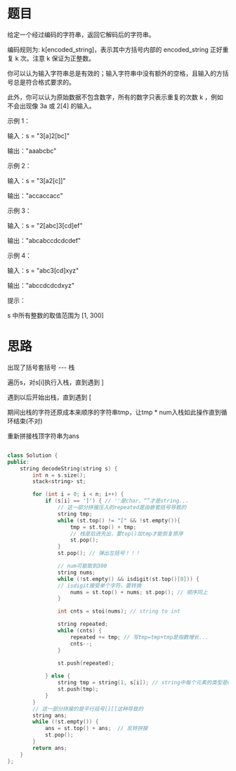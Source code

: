 # 题目
给定一个经过编码的字符串，返回它解码后的字符串。

编码规则为: k[encoded_string]，表示其中方括号内部的 encoded_string 正好重复 k 次。注意 k 保证为正整数。

你可以认为输入字符串总是有效的；输入字符串中没有额外的空格，且输入的方括号总是符合格式要求的。

此外，你可以认为原始数据不包含数字，所有的数字只表示重复的次数 k ，例如不会出现像 3a 或 2[4] 的输入。

示例 1：

输入：s = "3[a]2[bc]"

输出："aaabcbc"

示例 2：

输入：s = "3[a2[c]]"

输出："accaccacc"

示例 3：

输入：s = "2[abc]3[cd]ef"

输出："abcabccdcdcdef"

示例 4：

输入：s = "abc3[cd]xyz"

输出："abccdcdcdxyz"

提示：

s 中所有整数的取值范围为 [1, 300] 

# 思路

出现了括号套括号 --- 栈

遍历s，对s[i]执行入栈，直到遇到 ] 

遇到以后开始出栈，直到遇到 [ 

期间出栈的字符还原成本来顺序的字符串tmp，让tmp * num入栈如此操作直到循环结束(不对)

重新拼接栈顶字符串为ans

```c++

class Solution {
public:
    string decodeString(string s) {
        int n = s.size();
        stack<string> st;

        for (int i = 0; i < n; i++) {
            if (s[i] == ']') { // ''是char，“”才是string...
                // 这一部分拼接压入的repeated是由嵌套括号导致的
                string tmp;
                while (st.top() != "[" && !st.empty()){
                    tmp = st.top() + tmp; 
                    // 栈是后进先出，要top()加tmp才能恢复原序
                    st.pop();
                }
                st.pop(); // 弹出左括号！！！

                // num可能取到300
                string nums;
                while (!st.empty() && isdigit(st.top()[0])) { 
                // isdigit接受单个字符，要转换
                    nums = st.top() + nums; st.pop(); // 顺序同上
                }

                int cnts = stoi(nums); // string to int

                string repeated;
                while (cnts) {
                    repeated += tmp; // 写tmp=tmp+tmp是指数增长...
                    cnts--;
                }
                
                st.push(repeated);

            } else {
                string tmp = string(1, s[i]); // string中每个元素的类型是char，需要类型转换
                st.push(tmp);
            }
        }
        // 这一部分拼接的是平行括号[][]这种导致的
        string ans;
        while (!st.empty()) {
            ans = st.top() + ans;  // 反转拼接
            st.pop();
        }
        return ans;
    }
};

```
